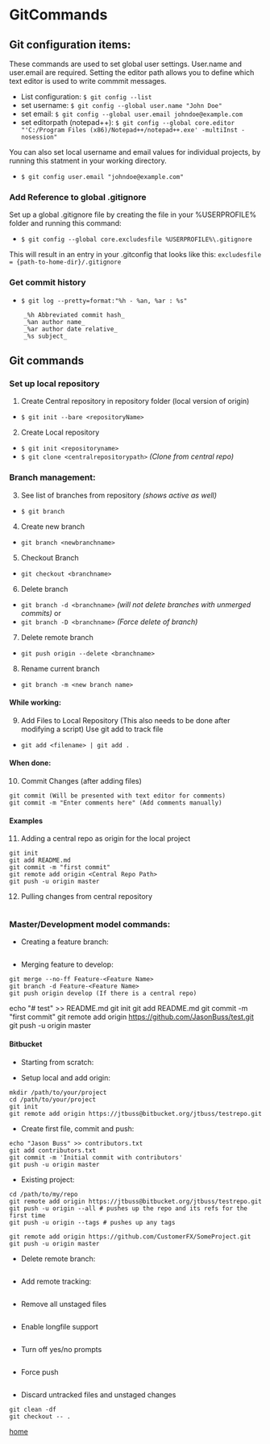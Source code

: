 # GitCommands

## Git configuration items:

These commands are used to set global user settings.  User.name and user.email are required. Setting the editor path allows
you to define which text editor is used to write commmit messages.

* List configuration:			`$ git config --list`
* set username:					`$ git config --global user.name "John Doe"`
* set email:					`$ git config --global user.email johndoe@example.com`
* set editorpath (notepad++):	`$ git config --global core.editor "'C:/Program Files (x86)/Notepad++/notepad++.exe' -multiInst -nosession"`

You can also set local username and email values for individual projects, by running this statment in your working directory.

* `$ git config user.email "johndoe@example.com"`


### Add Reference to global .gitignore

Set up a global .gitignore file by creating the file in your %USERPROFILE% folder and running this command:

* `$ git config --global core.excludesfile %USERPROFILE%\.gitignore`

This will result in an entry in your .gitconfig that looks like this:
`excludesfile = {path-to-home-dir}/.gitignore`


### Get commit history

- `$ git log --pretty=format:"%h - %an, %ar : %s"`

```
	_%h Abbreviated commit hash_
	_%an author name_
	_%ar author date relative_
	_%s subject_
```

## Git commands

### Set up local repository

1. Create Central repository in repository folder (local version of origin)
- `$ git init --bare <repositoryName>`

2. Create Local repository
- `$ git init <repositoryname>`
- `$ git clone <centralrepositorypath>` _(Clone from central repo)_


### Branch management:

3. See list of branches from repository _(shows active as well)_
- `$ git branch`

4. Create new branch
- `git branch <newbranchname>`

5. Checkout Branch
-  `git checkout <branchname>`

6. Delete branch
- `git branch -d <branchname>` _(will not delete branches with unmerged commits)_
or
- `git branch -D <branchname>` _(Force delete of branch)_

7.	Delete remote branch
- `git push origin --delete <branchname>`

8.	Rename current branch
- `git branch -m <new branch name>`


#### While working:

9.	Add Files to Local Repository (This also needs to be done after modifying a script)
	Use git add to track file
- `git add <filename> | git add .`


#### When done:

10. Commit Changes (after adding files)
```
git commit (Will be presented with text editor for comments)
git commit -m "Enter comments here" (Add comments manually)
```

#### Examples

11.	Adding a central repo as origin for the local project
```
git init
git add README.md
git commit -m "first commit"
git remote add origin <Central Repo Path>
git push -u origin master
```

12.	Pulling changes from central repository
```git pull origin <branchname>
```

### Master/Development model commands:

* Creating a feature branch:
```git checkout -b feature-<Feature Name> developmen
```

* Merging feature to develop:
```git checkout development
git merge --no-ff Feature-<Feature Name>
git branch -d Feature-<Feature Name>
git push origin develop (If there is a central repo)
```

echo "# test" >> README.md
git init
git add README.md
git commit -m "first commit"
git remote add origin https://github.com/JasonBuss/test.git
git push -u origin master

#### Bitbucket

* Starting from scratch:
- Setup local and add origin:
```
mkdir /path/to/your/project
cd /path/to/your/project
git init
git remote add origin https://jtbuss@bitbucket.org/jtbuss/testrepo.git
```

* Create first file, commit and push:
```
echo "Jason Buss" >> contributors.txt
git add contributors.txt
git commit -m 'Initial commit with contributors'
git push -u origin master
```

* Existing project:
```
cd /path/to/my/repo
git remote add origin https://jtbuss@bitbucket.org/jtbuss/testrepo.git
git push -u origin --all # pushes up the repo and its refs for the first time
git push -u origin --tags # pushes up any tags

git remote add origin https://github.com/CustomerFX/SomeProject.git
git push -u origin master
```

* Delete remote branch:
```git push origin --delete <branchName>
```

* Add remote tracking:
```git branch --set-upstream local-branch-name origin/remote-branch-name
```

* Remove all unstaged files
```git checkout -- .
```

* Enable longfile support
```git config --global core.longpaths true
```

* Turn off yes/no prompts
```set GIT_ASK_YESNO=false
```

* Force push
```git push origin master --force
```

* Discard untracked files and unstaged changes
```
git clean -df
git checkout -- .
```


[home](/jason-notes)<br>

